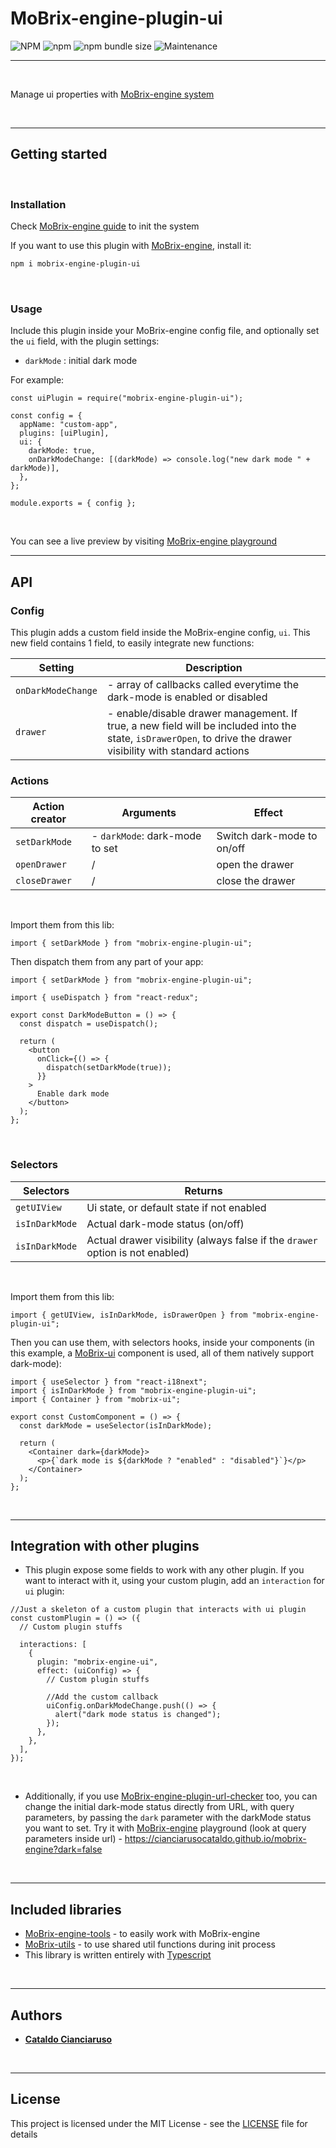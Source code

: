 # MoBrix-engine-plugin-ui

![NPM](https://img.shields.io/npm/l/mobrix-engine-plugin-ui?label=License&style=for-the-badge)
![npm](https://img.shields.io/npm/v/mobrix-engine-plugin-ui?color=orange%20&label=Latest%20version&style=for-the-badge&logo=npm)
![npm bundle size](https://img.shields.io/bundlephobia/min/mobrix-engine-plugin-ui?label=Package%20size&style=for-the-badge)
![Maintenance](https://img.shields.io/maintenance/yes/2025?label=Maintained&style=for-the-badge)

---

<br>

Manage ui properties with [MoBrix-engine system](https://github.com/CianciarusoCataldo/mobrix-engine)

<br>

---

## Getting started

<br>

### Installation

Check [MoBrix-engine guide](https://cianciarusocataldo.github.io/mobrix-engine/docs) to init the system

If you want to use this plugin with [MoBrix-engine](https://github.com/CianciarusoCataldo/mobrix-engine), install it:

```sh
npm i mobrix-engine-plugin-ui
```

<br>

### Usage

Include this plugin inside your MoBrix-engine config file, and optionally set the `ui` field, with the plugin settings:

- `darkMode` : initial dark mode

For example:

```tsx
const uiPlugin = require("mobrix-engine-plugin-ui");

const config = {
  appName: "custom-app",
  plugins: [uiPlugin],
  ui: {
    darkMode: true,
    onDarkModeChange: [(darkMode) => console.log("new dark mode " + darkMode)],
  },
};

module.exports = { config };
```

<br>

You can see a live preview by visiting [MoBrix-engine playground](https://cianciarusocataldo.github.io/mobrix-engine/)

---

## API

### Config

This plugin adds a custom field inside the MoBrix-engine config, `ui`. This new field contains 1 field, to easily integrate new functions:

| Setting            | Description                                                                                                                                                    |
| ------------------ | -------------------------------------------------------------------------------------------------------------------------------------------------------------- |
| `onDarkModeChange` | - array of callbacks called everytime the dark-mode is enabled or disabled                                                                                     |
| `drawer`           | - enable/disable drawer management. If true, a new field will be included into the state, `isDrawerOpen`, to drive the drawer visibility with standard actions |

### Actions

| Action creator | Arguments                      | Effect                     |
| -------------- | ------------------------------ | -------------------------- |
| `setDarkMode`  | - `darkMode`: dark-mode to set | Switch dark-mode to on/off |
| `openDrawer`   | /                              | open the drawer            |
| `closeDrawer`  | /                              | close the drawer           |

<br>

Import them from this lib:

```tsx
import { setDarkMode } from "mobrix-engine-plugin-ui";
```

Then dispatch them from any part of your app:

```tsx
import { setDarkMode } from "mobrix-engine-plugin-ui";

import { useDispatch } from "react-redux";

export const DarkModeButton = () => {
  const dispatch = useDispatch();

  return (
    <button
      onClick={() => {
        dispatch(setDarkMode(true));
      }}
    >
      Enable dark mode
    </button>
  );
};
```

<br>

### Selectors

| Selectors      | Returns                                                                       |
| -------------- | ----------------------------------------------------------------------------- |
| `getUIView`    | Ui state, or default state if not enabled                                     |
| `isInDarkMode` | Actual dark-mode status (on/off)                                              |
| `isInDarkMode` | Actual drawer visibility (always false if the `drawer` option is not enabled) |

<br>

Import them from this lib:

```tsx
import { getUIView, isInDarkMode, isDrawerOpen } from "mobrix-engine-plugin-ui";
```

Then you can use them, with selectors hooks, inside your components (in this example, a [MoBrix-ui](https://github.com/CianciarusoCataldo/mobrix-ui) component is used, all of them natively support dark-mode):

```tsx
import { useSelector } from "react-i18next";
import { isInDarkMode } from "mobrix-engine-plugin-ui";
import { Container } from "mobrix-ui";

export const CustomComponent = () => {
  const darkMode = useSelector(isInDarkMode);

  return (
    <Container dark={darkMode}>
      <p>{`dark mode is ${darkMode ? "enabled" : "disabled"}`}</p>
    </Container>
  );
};
```

<br>

---

## Integration with other plugins

- This plugin expose some fields to work with any other plugin. If you want to interact with it, using your custom plugin, add an `interaction` for `ui` plugin:

```tsx
//Just a skeleton of a custom plugin that interacts with ui plugin
const customPlugin = () => ({
  // Custom plugin stuffs

  interactions: [
    {
      plugin: "mobrix-engine-ui",
      effect: (uiConfig) => {
        // Custom plugin stuffs

        //Add the custom callback
        uiConfig.onDarkModeChange.push(() => {
          alert("dark mode status is changed");
        });
      },
    },
  ],
});
```

<br>

- Additionally, if you use [MoBrix-engine-plugin-url-checker](https://github.com/CianciarusoCataldo/mobrix-engine-plugin-url-checker) too, you can change the initial dark-mode status directly from URL, with query parameters, by passing the `dark` parameter with the darkMode status you want to set. Try it with [MoBrix-engine](https://github.com/CianciarusoCataldo/mobrix-engine) playground (look at query parameters inside url) - https://cianciarusocataldo.github.io/mobrix-engine?dark=false

<br>

---

## Included libraries

- [MoBrix-engine-tools](https://github.com/CianciarusoCataldo/mobrix-engine-tools) - to easily work with MoBrix-engine
- [MoBrix-utils](https://github.com/CianciarusoCataldo/mobrix-utils) - to use shared util functions during init process
- This library is written entirely with [Typescript](https://www.typescriptlang.org/)

<br>

---

## Authors

- [**Cataldo Cianciaruso**](https://github.com/CianciarusoCataldo)

<br>

---

## License

This project is licensed under the MIT License - see the [LICENSE](LICENSE) file for details
